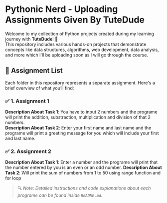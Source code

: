 # Pythonic Nerd - Uploading Assignments Given By TuteDude

Welcome to my collection of Python projects created during my learning journey with **TuteDude**! 🚀  
This repository includes various hands-on projects that demonstrate concepts like data structures, algorithms, web development, data analysis, and more which I'll be uploading soon as I will go through the course.

## 📁 Assignment List

Each folder in this repository represents a separate assignment. Here's a brief overview of what you’ll find:

### ✅ 1. Assignment 1
**Description About Task 1**: You have to input 2 numbers and the programe will print the addition, substraction, multiplication and division of that 2 numbers.\
**Description About Task 2**: Enter your first name and last name and the programe will print a greeting message for you which will include your first and last name.

### ✅ 2. Assignment 2
**Description About Task 1**: Enter a number and the programe will print that the number entered by you is an even or an odd number.
**Description About Task 2**: Will print the sum of numbers from 1 to 50 using range function and for loop

> 🔍 _Note: Detailed instructions and code explanations about each programe can be found inside `README.md`._
